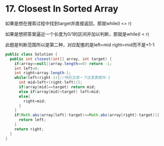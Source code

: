 # 17. Closest In Sorted Array

如果是想在搜索过程中找到target并直接返回，那就while(l <= r)

如果是想把答案逼近一个长度为0/1的区间并加以判断，那就是while(l < r)

此题是判断范围所以是第二种，对应配套的是left=mid right=mid而不是+1-1

```java
public class Solution {
  public int closest(int[] array, int target) {
    if(array==null||array.length==0) return -1;
    int left=0;
    int right=array.length-1;
    while(left<right-1){//特别注意一下这里要额外-1
      int mid=left+(right-left)/2;
      if(array[mid]==target) return mid;
      else if(array[mid]<target) left=mid;
      else{
        right=mid;
      }
    }
    if(Math.abs(array[left]-target)<=Math.abs(array[right]-target)){
      return left;
    }
    return right;
  }
}
